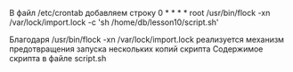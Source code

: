 В файл /etc/crontab добавляем строку 
0 * * * * root /usr/bin/flock -xn /var/lock/import.lock -c 'sh /home/db/lesson10/script.sh'

Благодаря /usr/bin/flock -xn /var/lock/import.lock реализуется механизм предотвращения запуска нескольких копий скрипта
Содержимое скрипта в файле script.sh
